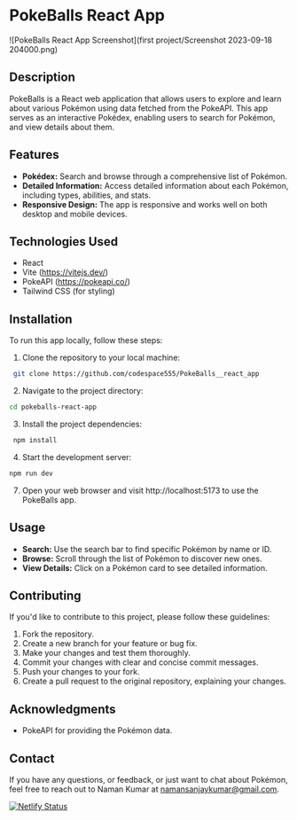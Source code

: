 # PokeBalls React App

![PokeBalls React App Screenshot](first project/Screenshot 2023-09-18 204000.png)

## Description

PokeBalls is a React web application that allows users to explore and learn about various Pokémon using data fetched from the PokeAPI. This app serves as an interactive Pokédex, enabling users to search for Pokémon, and view details about them.

## Features

- **Pokédex:** Search and browse through a comprehensive list of Pokémon.
- **Detailed Information:** Access detailed information about each Pokémon, including types, abilities, and stats.
- **Responsive Design:** The app is responsive and works well on both desktop and mobile devices.

## Technologies Used

- React
- Vite (https://vitejs.dev/)
- PokeAPI (https://pokeapi.co/)
- Tailwind CSS (for styling)


## Installation

To run this app locally, follow these steps:

1. Clone the repository to your local machine:
```bash
 git clone https://github.com/codespace555/PokeBalls__react_app
```
2. Navigate to the project directory:
 ```bash
cd pokeballs-react-app
```
3. Install the project dependencies:
```bash
 npm install
```
4. Start the development server:
 ```bash
npm run dev
```
7. Open your web browser and visit http://localhost:5173 to use the PokeBalls app.

## Usage

- **Search:** Use the search bar to find specific Pokémon by name or ID.
- **Browse:** Scroll through the list of Pokémon to discover new ones.
- **View Details:** Click on a Pokémon card to see detailed information.


## Contributing

If you'd like to contribute to this project, please follow these guidelines:

1. Fork the repository.
2. Create a new branch for your feature or bug fix.
3. Make your changes and test them thoroughly.
4. Commit your changes with clear and concise commit messages.
5. Push your changes to your fork.
6. Create a pull request to the original repository, explaining your changes.


## Acknowledgments

- PokeAPI for providing the Pokémon data.


## Contact

If you have any questions, or feedback, or just want to chat about Pokémon, feel free to reach out to Naman Kumar at namansanjaykumar@gmail.com.




   





































[![Netlify Status](https://api.netlify.com/api/v1/badges/762fa163-2141-40e0-b269-03d997f9ccf4/deploy-status)](https://app.netlify.com/sites/deluxe-mermaid-fd3b18/deploys)
